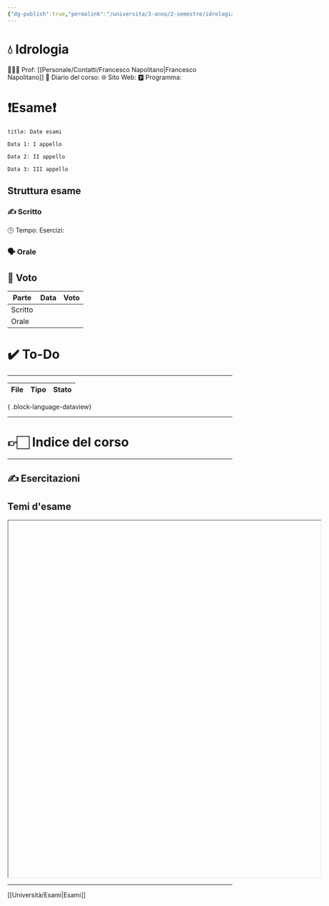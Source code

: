 ```yaml
---
{"dg-publish":true,"permalink":"/universita/3-anno/2-semestre/idrologia/"}
---
```



# 💧 Idrologia
🧑🏻‍🏫 Prof: [[Personale/Contatti/Francesco Napolitano\|Francesco Napolitano]]
📔 Diario del corso: 
🌐 Sito Web: 
🅿️ Programma: 

# ❗️Esame❗️
```ad-attention
title: Date esami

Data 1: I appello

Data 2: II appello

Data 3: III appello

```
## Struttura esame
### ✍️ Scritto
🕒 Tempo:
Esercizi: 


### 🗣 Orale 



## 💯 Voto
| Parte       | Data           | Voto |
| ----------- | -------------- | ---- |
| Scritto |  |  |
| Orale       |  |     |


# ✔️ To-Do


___
| File | Tipo | Stato |
| ---- | ---- | ----- |

{ .block-language-dataview}


___

# 👉🏻 Indice del corso

___


## ✍️ Esercitazioni


## Temi d'esame




<iframe 
		width = 700
		height = 800
		src = ""
> </iframe>



___
[[Università/Esami\|Esami]]
